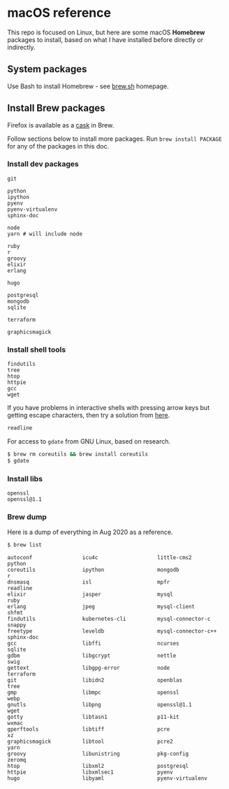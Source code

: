 # macOS reference

This repo is focused on Linux, but here are some macOS **Homebrew** packages to install, based on what I have installed before directly or indirectly.


## System packages

Use Bash to install Homebrew - see [brew.sh](https://brew.sh/) homepage.


## Install Brew packages

Firefox is available as a [cask](https://formulae.brew.sh/cask/firefox) in Brew.

Follow sections below to install more packages. Run `brew install PACKAGE` for any of the packages in this doc.


### Install dev packages

```
git

python
ipython
pyenv
pyenv-virtualenv
sphinx-doc

node
yarn # will include node

ruby
r
groovy
elixir
erlang

hugo

postgresql
mongodb
sqlite

terraform

graphicsmagick
```

<!-- NVM? Curl? -->


### Install shell tools

```
findutils
tree
htop
httpie
gcc
wget
```

If you have problems in interactive shells with pressing arrow keys but getting escape characters, then try a solution from [here](https://stackoverflow.com/questions/893053/seeing-escape-characters-when-pressing-the-arrow-keys-in-python-shell).

```sh
readline
```

For access to `gdate` from GNU Linux, based on research.

```sh
$ brew rm coreutils && brew install coreutils
$ gdate
```

### Install libs

```
openssl
openssl@1.1
```

### Brew dump

Here is a dump of everything in Aug 2020 as a reference.

```sh
$ brew list
```
```
autoconf                icu4c                   little-cms2             python
coreutils               ipython                 mongodb                 r
dnsmasq                 isl                     mpfr                    readline
elixir                  jasper                  mysql                   ruby
erlang                  jpeg                    mysql-client            shfmt
findutils               kubernetes-cli          mysql-connector-c       snappy
freetype                leveldb                 mysql-connector-c++     sphinx-doc
gcc                     libffi                  ncurses                 sqlite
gdbm                    libgcrypt               nettle                  swig
gettext                 libgpg-error            node                    terraform
git                     libidn2                 openblas                tree
gmp                     libmpc                  openssl                 webp
gnutls                  libpng                  openssl@1.1             wget
gotty                   libtasn1                p11-kit                 wxmac
gperftools              libtiff                 pcre                    xz
graphicsmagick          libtool                 pcre2                   yarn
groovy                  libunistring            pkg-config              zeromq
htop                    libxml2                 postgresql
httpie                  libxmlsec1              pyenv
hugo                    libyaml                 pyenv-virtualenv
```

